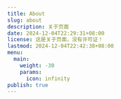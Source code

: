 ```yaml
---
title: About
slug: about
description: 关于页面
date: 2024-12-04T22:29:31+08:00
license: 这是关于页面，没有许可证！
lastmod: 2024-12-04T22:42:38+08:00
menu:
  main:
    weight: -30
    params:
      icon: infinity
publish: true
---
```

